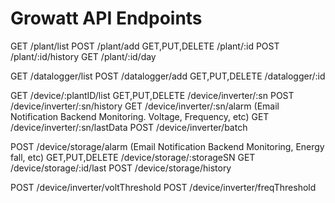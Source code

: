 # Growatt API Endpoints

GET /plant/list
POST /plant/add 
GET,PUT,DELETE /plant/:id
POST /plant/:id/history
GET /plant/:id/day

GET /datalogger/list
POST /datalogger/add
GET,PUT,DELETE /datalogger/:id

GET /device/:plantID/list
GET,PUT,DELETE /device/inverter/:sn
POST /device/inverter/:sn/history
GET /device/inverter/:sn/alarm (Email Notification Backend Monitoring. Voltage, Frequency, etc)
GET /device/inverter/:sn/lastData
POST /device/inverter/batch

POST /device/storage/alarm (Email Notification Backend Monitoring, Energy fall, etc)
GET,PUT,DELETE /device/storage/:storageSN
GET /device/storage/:id/last
POST /device/storage/history

POST /device/inverter/voltThreshold 
POST /device/inverter/freqThreshold 


